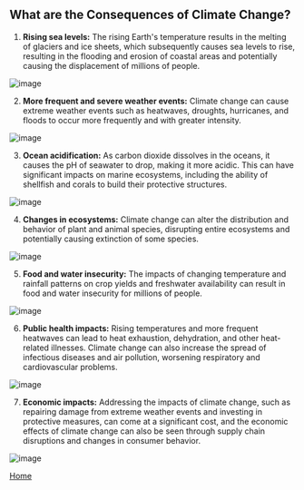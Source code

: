 ## What are the Consequences of Climate Change?
1) **Rising sea levels:** The rising Earth's temperature results in the melting of glaciers and ice sheets, which subsequently causes sea levels to rise, resulting in the flooding and erosion of coastal areas and potentially causing the displacement of millions of people.

![image](https://user-images.githubusercontent.com/122491210/225198869-cd93dde7-6fbd-4f86-993b-00af9d404fac.png)

2) **More frequent and severe weather events:** Climate change can cause extreme weather events such as heatwaves, droughts, hurricanes, and floods to occur more frequently and with greater intensity.

![image](https://user-images.githubusercontent.com/122491210/225199139-e4e51c16-f21a-44c0-9228-7639f08cbb99.png)

3) **Ocean acidification:** As carbon dioxide dissolves in the oceans, it causes the pH of seawater to drop, making it more acidic. This can have significant impacts on marine ecosystems, including the ability of shellfish and corals to build their protective structures.

![image](https://user-images.githubusercontent.com/122491210/225199236-20614724-a0ec-4ac7-ab41-f1b8ec5b6ea2.png)

4) **Changes in ecosystems:** Climate change can alter the distribution and behavior of plant and animal species, disrupting entire ecosystems and potentially causing extinction of some species.

![image](https://user-images.githubusercontent.com/122491210/225196378-c2d8e4b8-44d6-4332-8787-be149548dcf4.png)

5) **Food and water insecurity:** The impacts of changing temperature and rainfall patterns on crop yields and freshwater availability can result in food and water insecurity for millions of people.

![image](https://user-images.githubusercontent.com/122491210/225198631-03078fe1-36b1-4a64-906b-304cbb0a668f.png)

6) **Public health impacts:** Rising temperatures and more frequent heatwaves can lead to heat exhaustion, dehydration, and other heat-related illnesses. Climate change can also increase the spread of infectious diseases and air pollution, worsening respiratory and cardiovascular problems.

![image](https://user-images.githubusercontent.com/122491210/225197356-262b4265-002a-4f5d-8f15-ae5a59e0cdb4.png)

7) **Economic impacts:** Addressing the impacts of climate change, such as repairing damage from extreme weather events and investing in protective measures, can come at a significant cost, and the economic effects of climate change can also be seen through supply chain disruptions and changes in consumer behavior.

![image](https://user-images.githubusercontent.com/122491210/225196724-0a67b9a5-f619-4092-b3b3-aa6181fa0b13.png)


[Home](https://anl059.github.io/syn1-climate-change/index.html)
